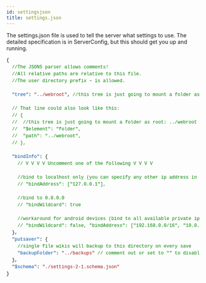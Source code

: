 ```yaml
---
id: settingsjson
title: settings.json
---
```


The settings.json file is used to tell the server what settings to use. The detailed specification is in ServerConfig, but this should get you up and running. 

<div style="color: rgb(0, 0, 0); font-family: Menlo, Monaco, &quot;Courier New&quot;, monospace; font-size: 12px; line-height: 18px; white-space: pre; overflow: scroll hidden;"><div>{</div><div>&nbsp;&nbsp;<span style="color: rgb(0, 128, 0);">//The JSON5 parser allows comments!</span></div><div>&nbsp;&nbsp;<span style="color: rgb(0, 128, 0);">//All relative paths are relative to this file.</span></div><div>&nbsp;&nbsp;<span style="color: rgb(0, 128, 0);">//The user directory prefix ~ is allowed.</span></div><br><div>&nbsp;&nbsp;<span style="color: rgb(4, 81, 165);">"tree"</span>: <span style="color: rgb(163, 21, 21);">"../webroot"</span>, <span style="color: rgb(0, 128, 0);">//this tree is just going to mount a folder as root: ../webroot</span></div><br><div>&nbsp;&nbsp;<span style="color: rgb(0, 128, 0);">// That line could also look like this:</span></div><div>&nbsp;&nbsp;<span style="color: rgb(0, 128, 0);">// { </span></div><div>&nbsp;&nbsp;<span style="color: rgb(0, 128, 0);">// &nbsp;//this tree is just going to mount a folder as root: ../webroot</span></div><div>&nbsp;&nbsp;<span style="color: rgb(0, 128, 0);">// &nbsp;"$element": "folder",</span></div><div>&nbsp;&nbsp;<span style="color: rgb(0, 128, 0);">// &nbsp;"path": "../webroot",</span></div><div>&nbsp;&nbsp;<span style="color: rgb(0, 128, 0);">// },</span></div><br><div>&nbsp;&nbsp;<span style="color: rgb(4, 81, 165);">"bindInfo"</span>: {</div><div>&nbsp;&nbsp;&nbsp;&nbsp;<span style="color: rgb(0, 128, 0);">// V V V V Uncomment one of the following V V V V </span></div><br><div>&nbsp;&nbsp;&nbsp;&nbsp;<span style="color: rgb(0, 128, 0);">//bind to localhost only (you can specify any other ip address in this array, and it will bind to all available addresses)</span></div><div>&nbsp;&nbsp;&nbsp;&nbsp;<span style="color: rgb(0, 128, 0);">// "bindAddress": ["127.0.0.1"],</span></div><br><div>&nbsp;&nbsp;&nbsp;&nbsp;<span style="color: rgb(0, 128, 0);">//bind to 0.0.0.0</span></div><div>&nbsp;&nbsp;&nbsp;&nbsp;<span style="color: rgb(0, 128, 0);">// "bindWildcard": true</span></div><br><div>&nbsp;&nbsp;&nbsp;&nbsp;<span style="color: rgb(0, 128, 0);">//workaround for android devices (bind to all available private ip addresses on startup)</span></div><div>&nbsp;&nbsp;&nbsp;&nbsp;<span style="color: rgb(0, 128, 0);">// "bindWildcard": false, "bindAddress": ["192.168.0.0/16", "10.0.0.0/8", "172.31.0.0/16"], "filterBindAddress": true,</span></div><div>&nbsp;&nbsp;},</div><div>&nbsp;&nbsp;<span style="color: rgb(4, 81, 165);">"putsaver"</span>: {</div><div>&nbsp;&nbsp;&nbsp;&nbsp;<span style="color: rgb(0, 128, 0);">//single file wikis will backup to this directory on every save</span></div><div>&nbsp;&nbsp;&nbsp;&nbsp;<span style="color: rgb(4, 81, 165);">"backupFolder"</span>: <span style="color: rgb(163, 21, 21);">"../backups"</span> <span style="color: rgb(0, 128, 0);">// comment out or set to "" to disable backups</span></div><div>&nbsp;&nbsp;},</div><div>&nbsp;&nbsp;<span style="color: rgb(4, 81, 165);">"$schema"</span>: <span style="color: rgb(163, 21, 21);">"./settings-2-1.schema.json"</span></div><div>}</div></div>